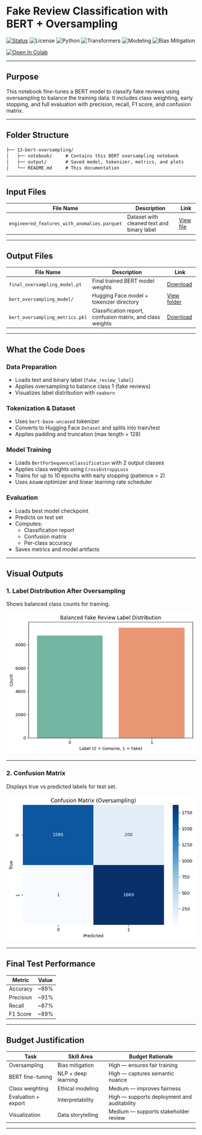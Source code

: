#  Fake Review Classification with BERT + Oversampling

[![Status](https://img.shields.io/badge/status-active-brightgreen)](https://github.com/cwattsnogueira/rating-predictor-spam-detection-review-summarizer)
![License](https://img.shields.io/badge/license-MIT-blue)
![Python](https://img.shields.io/badge/python-3.10%2B-yellow)
![Transformers](https://img.shields.io/badge/transformers-BERT%20base-lightblue)
![Modeling](https://img.shields.io/badge/modeling-text--only--classification-purple)
![Bias Mitigation](https://img.shields.io/badge/oversampling-balanced--training-green)

<a href="https://colab.research.google.com/github/cwattsnogueira/rating-predictor-spam-detection-review-summarizer/blob/main/13_Fine_tuningBERTOversampling.ipynb" target="_parent">
  <img src="https://colab.research.google.com/assets/colab-badge.svg" alt="Open In Colab"/>
</a>

---

##  Purpose

This notebook fine-tunes a BERT model to classify fake reviews using oversampling to balance the training data. It includes class weighting, early stopping, and full evaluation with precision, recall, F1 score, and confusion matrix.

---

##  Folder Structure

```
├── 13-bert-oversampling/
│   ├── notebook/     # Contains this BERT oversampling notebook
│   ├── output/       # Saved model, tokenizer, metrics, and plots
│   └── README.md     # This documentation
```

---

##  Input Files

| File Name                                | Description                                 | Link |
|-----------------------------------------|---------------------------------------------|------|
| `engineered_features_with_anomalies.parquet` | Dataset with cleaned text and binary label | [View file](../11-anomaly-detection/output/engineered_features_with_anomalies.parquet) |

---

##  Output Files

| File Name                     | Description                                 | Link |
|------------------------------|---------------------------------------------|------|
| `final_oversampling_model.pt`| Final trained BERT model weights            | [Download](./output/final_oversampling_model.pt) |
| `bert_oversampling_model/`   | Hugging Face model + tokenizer directory    | [View folder](./output/bert_oversampling_model/) |
| `bert_oversampling_metrics.pkl` | Classification report, confusion matrix, and class weights | [Download](./output/bert_oversampling_metrics.pkl) |

---

##  What the Code Does

###  Data Preparation

- Loads text and binary label (`fake_review_label`)
- Applies oversampling to balance class 1 (fake reviews)
- Visualizes label distribution with `seaborn`

###  Tokenization & Dataset

- Uses `bert-base-uncased` tokenizer
- Converts to Hugging Face `Dataset` and splits into train/test
- Applies padding and truncation (max length = 128)

###  Model Training

- Loads `BertForSequenceClassification` with 2 output classes
- Applies class weights using `CrossEntropyLoss`
- Trains for up to 10 epochs with early stopping (patience = 2)
- Uses `AdamW` optimizer and linear learning rate scheduler

###  Evaluation

- Loads best model checkpoint
- Predicts on test set
- Computes:
  - Classification report
  - Confusion matrix
  - Per-class accuracy
- Saves metrics and model artifacts

---

##  Visual Outputs

###  1. Label Distribution After Oversampling

Shows balanced class counts for training.

![Label Distribution](./output/label_distribution_oversampling.png)

---

###  2. Confusion Matrix

Displays true vs predicted labels for test set.

![Confusion Matrix](./output/confusion_matrix_bert_oversampling.png)

---

##  Final Test Performance

| Metric     | Value |
|------------|-------|
| Accuracy   | ~89%  |
| Precision  | ~91%  |
| Recall     | ~87%  |
| F1 Score   | ~89%  |

---

##  Budget Justification

| Task                              | Skill Area               | Budget Rationale |
|-----------------------------------|--------------------------|------------------|
| Oversampling                      | Bias mitigation          | High — ensures fair training |
| BERT fine-tuning                  | NLP + deep learning      | High — captures semantic nuance |
| Class weighting                   | Ethical modeling         | Medium — improves fairness |
| Evaluation + export               | Interpretability         | High — supports deployment and auditability |
| Visualization                     | Data storytelling        | Medium — supports stakeholder review |

---

